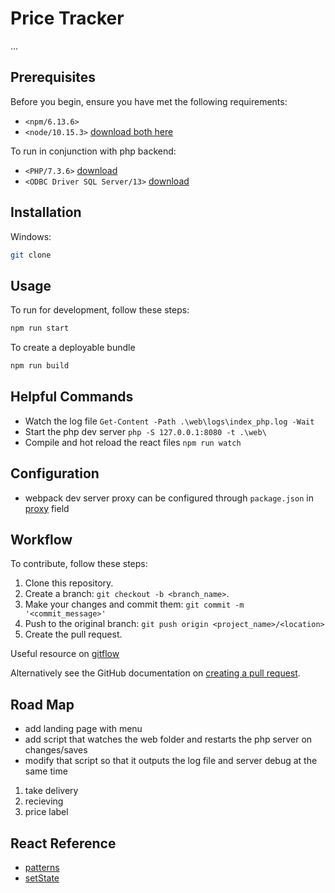 # Price Tracker

...

## Prerequisites

Before you begin, ensure you have met the following requirements:

- `<npm/6.13.6>`
- `<node/10.15.3>` [download both here](2)

To run in conjunction with php backend:

- `<PHP/7.3.6>` [download](4)
- `<ODBC Driver SQL Server/13>` [download](3)

## Installation

Windows:

```bash
git clone 

```

## Usage

To run for development, follow these steps:

```bash
npm run start
```

To create a deployable bundle

```bash
npm run build
```

## Helpful Commands

- Watch the log file
  `Get-Content -Path .\web\logs\index_php.log -Wait`
- Start the php dev server
  `php -S 127.0.0.1:8080 -t .\web\`
- Compile and hot reload the react files
  `npm run watch`

## Configuration

- webpack dev server proxy can be configured through `package.json` in [proxy][1] field

## Workflow

To contribute, follow these steps:

1. Clone this repository.
2. Create a branch: `git checkout -b <branch_name>`.
3. Make your changes and commit them: `git commit -m '<commit_message>'`
4. Push to the original branch: `git push origin <project_name>/<location>`
5. Create the pull request.

Useful resource on [gitflow](https://www.atlassian.com/git/tutorials/comparing-workflows/gitflow-workflow)

Alternatively see the GitHub documentation on [creating a pull request](https://help.github.com/en/github/collaborating-with-issues-and-pull-requests/creating-a-pull-request).

## Road Map

- add landing page with menu
- add script that watches the web folder and restarts the php server on changes/saves
- modify that script so that it outputs the log file and server debug at the same time

1. take delivery
2. recieving
3. price label

## React Reference

- [patterns](https://reactpatterns.com/)
- [setState](https://www.freecodecamp.org/news/get-pro-with-react-setstate-in-10-minutes-d38251d1c781/)

<!-- Links -->

[1]: (https://create-react-app.dev/docs/proxying-api-requests-in-development/#configuring-the-proxy-manually)
[2]: (https://nodejs.org/en/download/)
[3]: (https://docs.microsoft.com/en-us/sql/connect/odbc/windows/release-notes-odbc-sql-server-windows?view=sqlallproducts-allversions)
[4]: (https://windows.php.net/download/)
